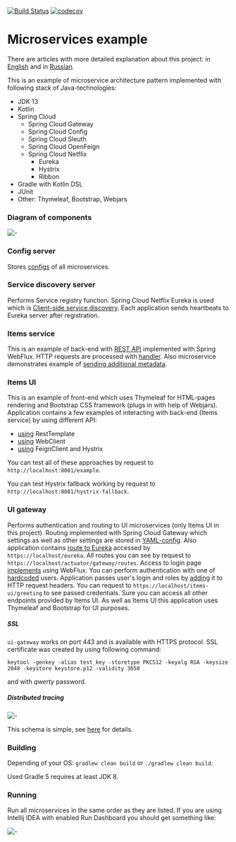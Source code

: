 [![Build Status](https://travis-ci.com/rkudryashov/microservices-example.svg?branch=master)](https://travis-ci.com/rkudryashov/microservices-example)
[![codecov](https://codecov.io/gh/rkudryashov/microservices-example/branch/master/graph/badge.svg)](https://codecov.io/gh/rkudryashov/microservices-example)

# Microservices example
There are articles with more detailed explanation about this project: in 
[English](https://dzone.com/articles/microservice-architecture-on-the-modern-stack-of-j) and in 
[Russian](https://habr.com/post/431474/).

This is an example of microservice architecture pattern implemented with following stack of Java-technologies:
* JDK 13
* Kotlin
* Spring Cloud
  * Spring Cloud Gateway
  * Spring Cloud Config
  * Spring Cloud Sleuth
  * Spring Cloud OpenFeign
  * Spring Cloud Netflix
    * Eureka
    * Hystrix
    * Ribbon
* Gradle with Kotlin DSL
* JUnit
* Other: Thymeleaf, Bootstrap, Webjars

### Diagram of components
![-](/etc/images/diagram.png)

### Config server
Stores [configs](/config-server/src/main/resources/config) of all microservices.

### Service discovery server
Performs Service registry function. Spring Cloud Netflix Eureka is used which is [Client-side service discovery](https://microservices.io/patterns/client-side-discovery.html). 
Each application sends heartbeats to Eureka server after registration.

### Items service
This is an example of back-end with [REST API](/items-service/src/main/kotlin/io/microservicesexample/itemsservice/RestApi.kt) 
implemented with Spring WebFlux. HTTP requests are processed with 
[handler](/items-service/src/main/kotlin/io/microservicesexample/itemsservice/ItemHandler.kt). Also microservice demonstrates 
example of [sending additional metadata](/items-service/src/main/kotlin/io/microservicesexample/itemsservice/EurekaAdditionalMetadataReporter.kt).

### Items UI
This is an example of front-end which uses Thymeleaf for HTML-pages rendering and Bootstrap CSS framework (plugs in with 
help of Webjars). Application contains a few examples of interacting with back-end (Items service) by using different API:
* [using](items-ui/src/main/kotlin/io/microservicesexample/itemsui/service/ItemsServiceClient.kt) RestTemplate
* [using](items-ui/src/main/kotlin/io/microservicesexample/itemsui/service/ItemsServiceClient.kt) WebClient
* [using](items-ui/src/main/kotlin/io/microservicesexample/itemsui/service/ItemsServiceFeignClient.kt) FeignClient and 
Hystrix

You can test all of these approaches by request to `http://localhost:8081/example`.

You can test Hystrix fallback working by request to `http://localhost:8081/hystrix-fallback`.

### UI gateway
Performs authentication and routing to UI microservices (only Items UI in this project). Routing implemented with Spring 
Cloud Gateway which settings as well as other settings are stored in [YAML-config](microservices-example/config-server/src/main/resources/config/ui-gateway.yml). 
Also application contains [route to Eureka](ui-gateway/src/main/kotlin/io/microservicesexample/uigateway/config/RoutesConfig.kt) 
accessed by `https://localhost/eureka`. All routes you can see by request to `https://localhost/actuator/gateway/routes`. Access to 
login page [implements](ui-gateway/src/main/kotlin/io/microservicesexample/uigateway/config/RoutesConfig.kt) using WebFlux. 
You can perform authentication with one of [hardcoded](ui-gateway/src/main/kotlin/io/microservicesexample/uigateway/config/SecurityConfig.kt) 
users. Application passes user's login and roles by [adding](ui-gateway/src/main/kotlin/io/microservicesexample/uigateway/misc/AddCredentialsGlobalFilter.kt) 
it to HTTP request headers. You can request to `https://localhost/items-ui/greeting` to see passed credentials. Sure you 
can access all other endpoints provided by Items UI. As well as Items UI this application uses Thymeleaf and Bootstrap for UI purposes.

##### SSL
`ui-gateway` works on port 443 and is available with HTTPS protocol. SSL certificate was created by using following command:
```
keytool -genkey -alias test_key -storetype PKCS12 -keyalg RSA -keysize 2048 -keystore keystore.p12 -validity 3650
```
and with *qwerty* password.

##### Distributed tracing
![-](/etc/images/sleuth_tracing.png)

This schema is simple, see [here](https://spring.io/projects/spring-cloud-sleuth) for details.

### Building
Depending of your OS: `gradlew clean build` or `./gradlew clean build`.

Used Gradle 5 requires at least JDK 8.

### Running
Run all microservices in the same order as they are listed. If you are using Intellij IDEA with enabled Run Dashboard you 
should get something like:

![-](/etc/images/run_dashboard.png)
